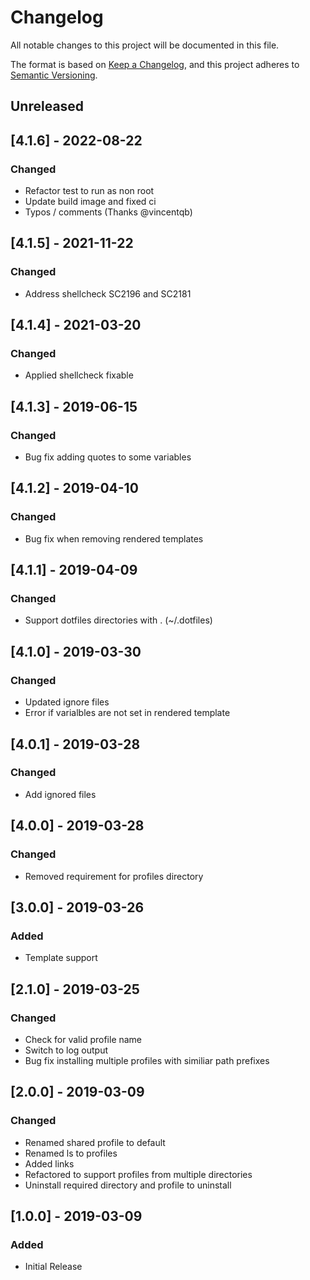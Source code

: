 # Changelog
All notable changes to this project will be documented in this file.

The format is based on [Keep a Changelog](https://keepachangelog.com/en/1.0.0/),
and this project adheres to [Semantic Versioning](https://semver.org/spec/v2.0.0.html).

## Unreleased

## [4.1.6] - 2022-08-22
### Changed
- Refactor test to run as non root
- Update build image and fixed ci
- Typos / comments (Thanks @vincentqb)

## [4.1.5] - 2021-11-22
### Changed
- Address shellcheck SC2196 and SC2181

## [4.1.4] - 2021-03-20
### Changed
- Applied shellcheck fixable 

## [4.1.3] - 2019-06-15
### Changed
- Bug fix adding quotes to some variables 

## [4.1.2] - 2019-04-10
### Changed
- Bug fix when removing rendered templates

## [4.1.1] - 2019-04-09
### Changed
- Support dotfiles directories with . (~/.dotfiles)

## [4.1.0] - 2019-03-30
### Changed
- Updated ignore files
- Error if varialbles are not set in rendered template

## [4.0.1] - 2019-03-28
### Changed
- Add ignored files

## [4.0.0] - 2019-03-28
### Changed
- Removed requirement for profiles directory

## [3.0.0] - 2019-03-26
### Added
- Template support

## [2.1.0] - 2019-03-25
### Changed
- Check for valid profile name
- Switch to log output
- Bug fix installing multiple profiles with similiar path prefixes

## [2.0.0] - 2019-03-09
### Changed
- Renamed shared profile to default
- Renamed ls to profiles
- Added links
- Refactored to support profiles from multiple directories
- Uninstall required directory and profile to uninstall

## [1.0.0] - 2019-03-09
### Added
- Initial Release
